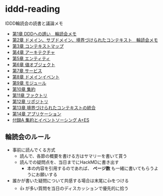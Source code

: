 # iddd-reading
IDDD輪読会の読書と議論メモ

- [第1章 DDDへの誘い　輪読会メモ](https://github.com/ddd-community-jp/iddd-reading/blob/main/%E7%AC%AC1%E7%AB%A0%20DDD%E3%81%B8%E3%81%AE%E8%AA%98%E3%81%84.md)
- [第2章 ドメイン、サブドメイン、境界づけられたコンテキスト　輪読会メモ](https://github.com/ddd-community-jp/iddd-reading/blob/main/%E7%AC%AC2%E7%AB%A0%20%E3%83%89%E3%83%A1%E3%82%A4%E3%83%B3%E3%80%81%E3%82%B5%E3%83%96%E3%83%89%E3%83%A1%E3%82%A4%E3%83%B3%E3%80%81%E5%A2%83%E7%95%8C%E3%81%A5%E3%81%91%E3%82%89%E3%82%8C%E3%81%9F%E3%82%B3%E3%83%B3%E3%83%86%E3%82%AD%E3%82%B9%E3%83%88.md)
- [第3章 コンテキストマップ](https://github.com/ddd-community-jp/iddd-reading/blob/main/%E7%AC%AC3%E7%AB%A0%20%E3%82%B3%E3%83%B3%E3%83%86%E3%82%AD%E3%82%B9%E3%83%88%E3%83%9E%E3%83%83%E3%83%97.md)
- [第4章 アーキテクチャ](https://github.com/ddd-community-jp/iddd-reading/blob/main/%E7%AC%AC4%E7%AB%A0%20%E3%82%A2%E3%83%BC%E3%82%AD%E3%83%86%E3%82%AF%E3%83%81%E3%83%A3.md)
- [第5章 エンティティ](https://github.com/ddd-community-jp/iddd-reading/blob/main/%E7%AC%AC5%E7%AB%A0%20%E3%82%A8%E3%83%B3%E3%83%86%E3%82%A3%E3%83%86%E3%82%A3.md)
- [第6章 値オブジェクト]()
- [第7章 サービス]()
- [第8章 ドメインイベント]()
- [第9章 モジュール]()
- [第10章 集約]()
- [第11章 ファクトリ]()
- [第12章 リポジトリ]()
- [第13章 境界づけられたコンテキストの統合]()
- [第14章 アプリケーション]()
- [付録A 集約とイベントソーシング A+ES]()

## 輪読会のルール

- 事前に読んでくる方式
  - 読んで、各節の概要を書ける方はサマリーを書いて貰う
  - 読んでの疑問点を、当日までにHackMDに書き出す
    - 本の内容を引用するのであれば、 **ページ数** も一緒に書いてもらうようにお願いする
- 誰かが書いた疑問について共感する場合は末尾に:+1:をつける
    - :+1: が多い質問を当日のディスカッションで優先的に拾う
